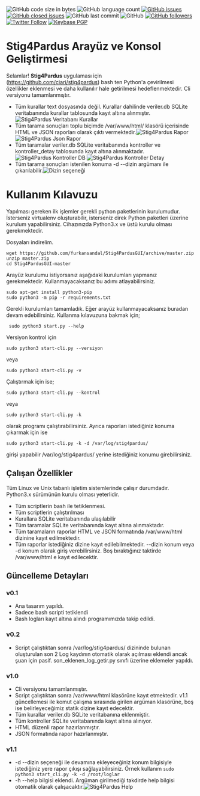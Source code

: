 ﻿![GitHub code size in bytes](https://img.shields.io/github/languages/code-size/furkansandal/stig4pardusgui) ![GitHub language count](https://img.shields.io/github/languages/count/furkansandal/stig4pardusgui) [![GitHub issues](https://img.shields.io/github/issues/furkansandal/stig4pardusgui)](https://github.com/furkansandal/Stig4PardusGUI/issues?q=is:open%20is:issue) [![GitHub closed issues](https://img.shields.io/github/issues-closed/furkansandal/stig4pardusgui)](https://github.com/furkansandal/Stig4PardusGUI/issues?q=is:issue%20is:closed) ![GitHub last commit](https://img.shields.io/github/last-commit/furkansandal/stig4pardusgui) ![GitHub](https://img.shields.io/github/license/furkansandal/stig4pardusgui) [![GitHub followers](https://img.shields.io/github/followers/furkansandal?style=social)](https://github.com/furkansandal) [![Twitter Follow](https://img.shields.io/twitter/follow/furkan_sandal?style=social)](https://twitter.com/furkan_sandal) [![Keybase PGP](https://img.shields.io/keybase/pgp/furkansandal)](https://keybase.io/furkansandal) 
# Stig4Pardus Arayüz ve Konsol Geliştirmesi

Selamlar! **Stig4Pardus** uygulaması için (https://github.com/ciari/stig4pardus) bash ten Python'a çevirilmesi özellikler eklenmesi ve daha kullanılır hale getirilmesi hedeflenmektedir. Cli versiyonu tamamlanmıştır. 

- Tüm kurallar text dosyasında değil. Kurallar dahilinde veriler.db SQLite veritabanında kurallar tablosunda kayıt altına alınmıştır.![Stig4Pardus Veritabanı Kurallar](https://furkansandal.com/havelsanapps/gorseller/veritabani_kurallar.png)
- Tüm tarama sonuçları toplu biçimde /var/www/html/ klasörü içerisinde HTML ve JSON raporları olarak çıktı vermektedir.![Stig4Pardus Rapor](https://furkansandal.com/havelsanapps/gorseller/html_output.png)
![Stig4Pardus Json Rapor](https://furkansandal.com/havelsanapps/gorseller/json_sonuc.png)
- Tüm taramalar veriler.db SQLite veritabanında kontroller ve kontroller_detay tablosunda kayıt altına alınmaktadır.![Stig4Pardus Kontroller DB](https://furkansandal.com/havelsanapps/gorseller/veritabani_kontroller.png) ![Stig4Pardus Kontroller Detay](https://furkansandal.com/havelsanapps/gorseller/veritabani_kontroller_detay.png)
- Tüm tarama sonuçları istenilen konuma -d --dizin argümanı ile çıkarılabilir.![Dizin seçeneği](https://furkansandal.com/havelsanapps/gorseller/dizin.png)


# Kullanım Kılavuzu

   Yapılması gereken ilk işlemler gerekli python paketlerinin kurulumudur. İsterseniz virtualenv oluşturabilir, isterseniz direk Python paketleri üzerine kurulum yapabilirsiniz.
Cihazınızda Python3.x ve üstü kurulu olması gerekmektedir.
   
Dosyaları indirelim.

    wget https://github.com/furkansandal/Stig4PardusGUI/archive/master.zip
    unzip master.zip
    cd Stig4PardusGUI-master

Arayüz kurulumu istiyorsanız aşağıdaki kurulumları yapmanız gerekmektedir. Kullanmayacaksanız bu adımı atlayabilirsiniz.

    sudo apt-get install python3-pip
    sudo python3 -m pip -r requirements.txt

Gerekli kurulumları tamamladık. Eğer arayüz kullanmayacaksanız buradan devam edebilirsiniz. Kullanma kılavuzuna bakmak için;

     sudo python3 start.py --help


Versiyon kontrol için

    sudo python3 start-cli.py --versiyon
veya

    sudo python3 start-cli.py -v
    
Çalıştırmak için ise;

    sudo python3 start-cli.py --kontrol
    
 veya
 

    sudo python3 start-cli.py -k


olarak programı çalıştırabilirsiniz. Ayrıca raporları istediğiniz konuma çıkarmak için ise

    sudo python3 start-cli.py -k -d /var/log/stig4pardus/
girişi yapabilir /var/log/stig4pardus/ yerine istediğiniz konumu girebilirsiniz.

## Çalışan Özellikler

Tüm Linux ve Unix tabanlı işletim sistemlerinde çalışır durumdadır. Python3.x sürümünün kurulu olması yeterlidir.
- Tüm scriptlerin bash ile tetiklenmesi.
- Tüm scriptlerin çalıştırılması
- Kurallara SQLite veritabanında ulaşılabilir
- Tüm taramalar SQLite veritabanında kayıt altına alınmaktadır.
- Tüm taramaların raporlar HTML ve JSON formatında /var/www/html  dizinine kayıt edilmektedir.
- Tüm raporlar istediğiniz dizine kayıt edilebilmektedir. --dizin konum veya -d konum olarak giriş verebilirsiniz. Boş bıraktığınız taktirde /var/www/html e kayıt edilecektir.

## Güncelleme Detayları

### v0.1
- Ana tasarım yapıldı.
- Sadece bash scripti tetiklendi
- Bash logları kayıt altına alındı programımızda takip edildi.
### v0.2
- Script çalıştıktan sonra /var/log/stig4pardus/ dizininde bulunan oluşturulan son 2 Log kaydının otomatik olarak açılması eklendi ancak şuan için pasif. son_eklenen_log_getir.py sınıfı üzerine eklemeler yapıldı.
### v1.0  
- Cli versiyonu tamamlanmıştır.
- Script çalıştıktan sonra /var/www/html klasörüne kayıt etmektedir. v1.1 güncellemesi ile komut çalışma sırasında girilen argüman klasörüne, boş ise belirleyeceğimiz statik dizine kayıt edecektir.
- Tüm kurallar veriler.db SQLite veritabanına eklenmiştir.
- Tüm kontroller SQLite veritabanında kayıt altına alınıyor.
- HTML düzenli rapor hazırlanmıştır.
- JSON formatında rapor hazırlanmıştır.
### v1.1
- -d --dizin seçeneği ile devamına ekleyeceğiniz konum bilgisiyle istediğiniz yere rapor çıkışı sağlayabilirsiniz. Örnek kullanım `sudo python3 start_cli.py -k -d /root/loglar`
- -h --help bilgisi eklendi. Argüman girilmediği takdirde help bilgisi otomatik olarak çalışacaktır.![Stig4Pardus Help](https://furkansandal.com/havelsanapps/gorseller/help.png)